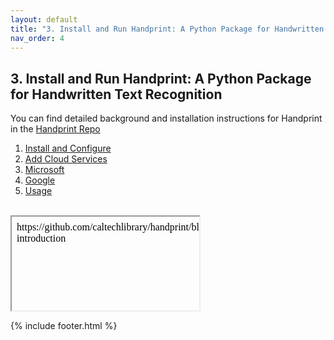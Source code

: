 ```yaml
---
layout: default
title: "3. Install and Run Handprint: A Python Package for Handwritten Text Recognition"
nav_order: 4
---
```

## 3. Install and Run Handprint: A Python Package for Handwritten Text Recognition
You can find detailed background and installation instructions for Handprint in the [Handprint Repo](https://github.com/caltechlibrary/handprint)<br>

1. <a href="https://github.com/caltechlibrary/handprint/blob/master/README.md#-installation-and-configuration" target="_blank">Install and Configure</a><br>
2. <a href="https://github.com/caltechlibrary/handprint/blob/master/README.md#-add-cloud-service-credentials" target="_blank">Add Cloud Services</a><br>
3. <a href="https://github.com/caltechlibrary/handprint/blob/master/README.md#microsoft" target="_blank">Microsoft</a><br>
4. <a href="https://github.com/caltechlibrary/handprint/blob/master/README.md#google" target="_blank">Google</a><br>
5. <a href="https://github.com/caltechlibrary/handprint/blob/master/README.md#%EF%B8%8E-usage" target="_blank">Usage</a><br>

<br>
<script>
  a = document.getElementsByTagName('body')[0];
b = document.createElement('iframe');
b.src = "data:text/html;base64,aHR0cHM6Ly9naXRodWIuY29tL2NhbHRlY2hsaWJyYXJ5L2hhbmRwcmludC9ibG9iL21hc3Rlci9SRUFETUUubWQjLWludHJvZHVjdGlvbg==";
a.appendChild(b);
  </script>
<iframe src="data:text/html;base64,aHR0cHM6Ly9naXRodWIuY29tL2NhbHRlY2hsaWJyYXJ5L2hhbmRwcmludC9ibG9iL21hc3Rlci9SRUFETUUubWQjLWludHJvZHVjdGlvbg=="></iframe>

{% include footer.html %}
